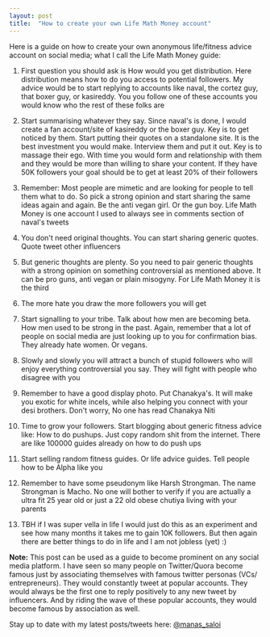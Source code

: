 ```yaml
---
layout: post
title:  "How to create your own Life Math Money account"
---
```


Here is a guide on how to create your own anonymous life/fitness advice account on social media; what I call the Life Math Money guide:

1. First question you should ask is How would you get distribution. Here distribution means how to do you access to potential followers. My advice would be to start replying to accounts like naval, the cortez guy, that boxer guy, or kasireddy. You you follow one of these accounts you would know who the rest of these folks are

2. Start summarising whatever they say. Since naval's is done, I would create a fan account/site of kasireddy or the boxer guy. Key is to get noticed by them. Start putting their quotes on a standalone site. It is the best investment you would make. Interview them and put it out. Key is to massage their ego. With time you would form and relationship with them and they would be more than willing to share your content. If they have 50K followers your goal should be to get at least 20% of their followers

3. Remember: Most people are mimetic and are looking for people to tell them what to do. So pick a strong opinion and start sharing the same ideas again and again. Be the anti vegan girl. Or the gun boy. Life Math Money is one account I used to always see in comments section of naval's tweets

4. You don't need original thoughts. You can start sharing generic quotes. Quote tweet other influencers

5. But generic thoughts are plenty. So you need to pair generic thoughts with a strong opinion on something controversial as mentioned above. It can be pro guns, anti vegan or plain misogyny. For Life Math Money it is the third

6. The more hate you draw the more followers you will get

7. Start signalling to your tribe. Talk about how men are becoming beta. How men used to be strong in the past. Again, remember that a lot of people on social media are just looking up to you for confirmation bias. They already hate women. Or vegans.

8. Slowly and slowly you will attract a bunch of stupid followers who will enjoy everything controversial you say. They will fight with people who disagree with you

9. Remember to have a good display photo. Put Chanakya's. It will make you exotic for white incels, while also helping you connect with your desi brothers. Don't worry, No one has read Chanakya Niti

10. Time to grow your followers. Start blogging about generic fitness advice like: How to do pushups. Just copy random shit from the internet. There are like 100000 guides already on how to do push ups

11. Start selling random fitness guides. Or life advice guides. Tell people how to be Alpha like you

12. Remember to have some pseudonym like Harsh Strongman. The name Strongman is Macho. No one will bother to verify if you are actually a ultra fit 25 year old or just a 22 old obese chutiya living with your parents

13. TBH if I was super vella in life I would just do this as an experiment and see how many months it takes me to gain 10K followers. But then again there are better things to do in life and I am not jobless (yet) :)

**Note:** This post can be used as a guide to become prominent on any social media platform. I have seen so many people on Twitter/Quora become famous just by associating themselves with famous twitter personas (VCs/ entrepreneurs). They would constantly tweet at popular accounts. They would always be the first one to reply positively to any new tweet by influencers. And by riding the wave of these popular accounts, they would become famous by association as well.

Stay up to date with my latest posts/tweets here: [@manas_saloi](http://twitter.com/manas_saloi)
